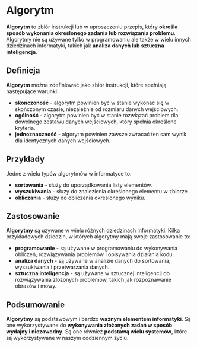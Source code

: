 # Algorytm

**Algorytm** to zbiór instrukcji lub w uproszczeniu przepis, który **określa sposób wykonania określonego zadania lub rozwiązania problemu**. Algorytmy nie są używane tylko w programowaniu ale także w wielu innych dziedzinach informatyki, takich jak **analiza danych lub sztuczna inteligencja**.

## Definicja
**Algorytm** można zdefiniować jako zbiór instrukcji, które spełniają następujące warunki:
- **skończoność** - algorytm powinien być w stanie wykonać się w skończonym czasie, niezależnie od rozmiaru danych wejściowych.
- **ogólność** - algorytm powinien być w stanie rozwiązać problem dla dowolnego zestawu danych wejściowych, który spełnia określone kryteria.
- **jednoznaczność** - algorytm powinien zawsze zwracać ten sam wynik dla identycznych danych wejściowych.

## Przykłady
Jedne z wielu typów algorytmów w informatyce to:
- **sortowania** - służy do uporządkowania listy elementów.
- **wyszukiwania** - służy do znalezienia określonego elementu w zbiorze.
- **obliczania** - służy do obliczenia określonego wyniku.

## Zastosowanie
**Algorytmy** są używane w wielu różnych dziedzinach informatyki. Kilka przykładowych dziedzin, w których algorytmy mają swoje zastosowanie to:
- **programowanie** - są używane w programowaniu do wykonywania obliczeń, rozwiązywania problemów i opisywania działania kodu.
- **analiza danych** - są używane w analizie danych do sortowania, wyszukiwania i przetwarzania danych.
- **sztuczna inteligencja** - są używane w sztucznej inteligencji do rozwiązywania złożonych problemów, takich jak rozpoznawanie obrazów i mowy.

## Podsumowanie
**Algorytmy** są podstawowym i bardzo **ważnym elementem informatyki**. Są one wykorzystywane do **wykonywania złożonych zadań w sposób wydajny i niezawodny**. Są one również **podstawą wielu systemów**, które są wykorzystywane w naszym codziennym życiu.

